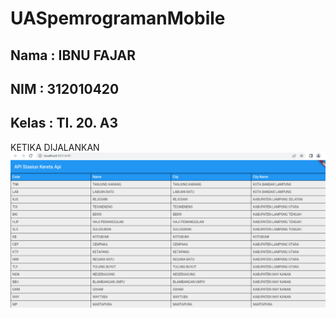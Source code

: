 # UASpemrogramanMobile

## Nama  : IBNU FAJAR
## NIM   : 312010420
## Kelas : TI. 20. A3

KETIKA DIJALANKAN <br>
![p](img/hasil.png) <br>